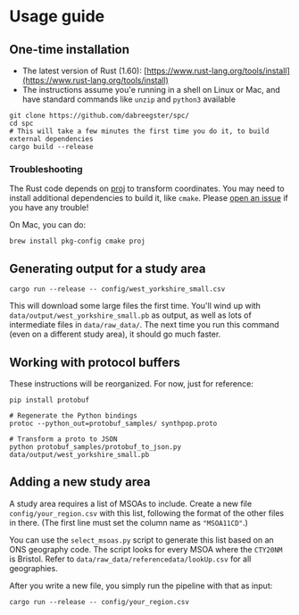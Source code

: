 # Usage guide

## One-time installation

- The latest version of Rust (1.60):
  [https://www.rust-lang.org/tools/install](https://www.rust-lang.org/tools/install)
- The instructions assume you'e running in a shell on Linux or Mac, and have
  standard commands like `unzip` and `python3` available

```shell
git clone https://github.com/dabreegster/spc/
cd spc
# This will take a few minutes the first time you do it, to build external dependencies
cargo build --release
```

### Troubleshooting

The Rust code depends on [proj](https://proj.org) to transform coordinates. You
may need to install additional dependencies to build it, like `cmake`. Please
[open an issue](https://github.com/dabreegster/rampfs/issues) if you have any
trouble!

On Mac, you can do:

```shell
brew install pkg-config cmake proj
```

## Generating output for a study area

```
cargo run --release -- config/west_yorkshire_small.csv
```

This will download some large files the first time. You'll wind up with
`data/output/west_yorkshire_small.pb` as output, as well as lots of
intermediate files in `data/raw_data/`. The next time you run this command
(even on a different study area), it should go much faster.

## Working with protocol buffers

These instructions will be reorganized. For now, just for reference:

```shell
pip install protobuf

# Regenerate the Python bindings
protoc --python_out=protobuf_samples/ synthpop.proto

# Transform a proto to JSON
python protobuf_samples/protobuf_to_json.py data/output/west_yorkshire_small.pb
```

## Adding a new study area

A study area requires a list of MSOAs to include. Create a new file
`config/your_region.csv` with this list, following the format of the other
files in there. (The first line must set the column name as `"MSOA11CD"`.)

You can use the `select_msoas.py` script to generate this list based on an ONS
geography code. The script looks for every MSOA where the `CTY20NM` is Bristol.
Refer to `data/raw_data/referencedata/lookUp.csv` for all geographies.

After you write a new file, you simply run the pipeline with that as input:

```
cargo run --release -- config/your_region.csv
```
